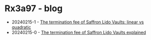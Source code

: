 # Rx3a97 - blog

* 20240215-1 - [The termination fee of Saffron Lido Vaults: linear vs quadratic](./post2/)
* 20240215-0 - [The termination fee of Saffron Lido Vaults explained](./post1/)

